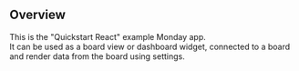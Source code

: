 ## Overview
This is the "Quickstart React" example Monday app. 
<br>It can be used as a board view or dashboard widget, connected to a board and render data from the board using settings.